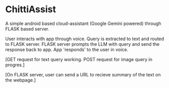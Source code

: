 # ChittiAssist

A simple android based cloud-assistant (Google Gemini powered) through FLASK based server. 

User interacts with app through voice. 
Query is extracted to text and routed to FLASK server.
FLASK server prompts the LLM with query and send the response back to app.
App 'responds' to the user in voice. 

[GET request for text query working. POST request for image query in progres.]


[On FLASK server, user can send a URL to recieve summary of the text on the webpage.]
